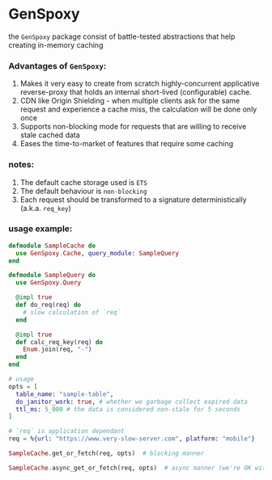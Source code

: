 # GenSpoxy

the `GenSpoxy` package consist of battle-tested abstractions that help creating in-memory caching

### Advantages of `GenSpoxy`:
1. Makes it very easy to create from scratch highly-concurrent applicative reverse-proxy
that holds an internal short-lived (configurable) cache.
1. CDN like Origin Shielding - when multiple clients ask for the same request and experience a cache miss,
the calculation will be done only once
1. Supports non-blocking mode for requests that are willing to receive stale cached data
1. Eases the time-to-market of features that require some caching

### notes:
1. The default cache storage used is `ETS`
1. The default behaviour is `non-blocking`
1. Each request should be transformed to a signature deterministically (a.k.a. `req_key`)


### usage example:
```elixir
defmodule SampleCache do
  use GenSpoxy.Cache, query_module: SampleQuery
end

defmodule SampleQuery do
  use GenSpoxy.Query

  @impl true
  def do_req(req) do
    # slow calculation of `req`
  end

  @impl true
  def calc_req_key(req) do
    Enum.join(req, "-")
  end
end

# usage
opts = [
  table_name: "sample-table",
  do_janitor_work: true, # whether we garbage collect expired data
  ttl_ms: 5_000 # the data is considered non-stale for 5 seconds
]

# `req` is application dependant
req = %{url: "https://www.very-slow-server.com", platform: "mobile"}

SampleCache.get_or_fetch(req, opts)  # blocking manner

SampleCache.async_get_or_fetch(req, opts)  # async manner (we're OK with accepting a stale response)
```
